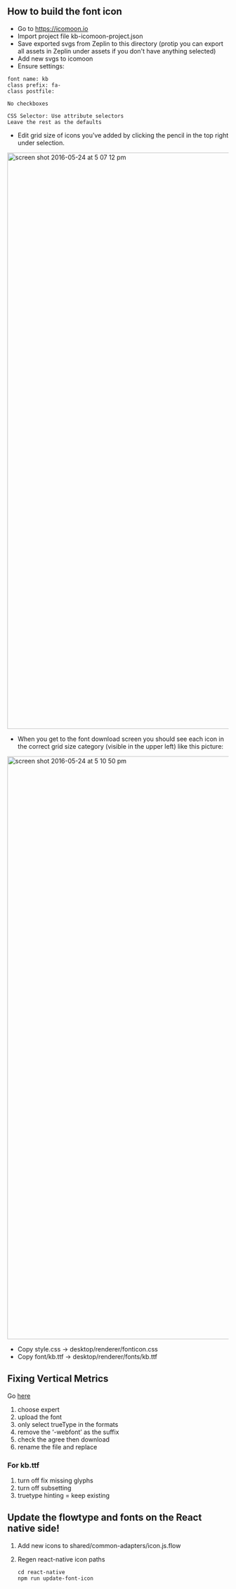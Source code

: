 ## How to build the font icon

- Go to https://icomoon.io
- Import project file kb-icomoon-project.json
- Save exported svgs from Zeplin to this directory (protip you can export all assets in Zeplin under assets if you don't have anything selected)
- Add new svgs to icomoon
- Ensure settings:

```
font name: kb
class prefix: fa-
class postfile:

No checkboxes

CSS Selector: Use attribute selectors
Leave the rest as the defaults

```

- Edit grid size of icons you've added by clicking the pencil in the top right under selection.
<img width="1308" alt="screen shot 2016-05-24 at 5 07 12 pm" src="https://cloud.githubusercontent.com/assets/594035/15523983/583b52d8-21d3-11e6-8cb7-c146cb30bfb0.png">

- When you get to the font download screen you should see each icon in the correct grid size category (visible in the upper left) like this picture:
<img width="1323" alt="screen shot 2016-05-24 at 5 10 50 pm" src="https://cloud.githubusercontent.com/assets/594035/15523982/583acab6-21d3-11e6-93af-34b680d02f6c.png">

- Copy style.css -> desktop/renderer/fonticon.css
- Copy font/kb.ttf -> desktop/renderer/fonts/kb.ttf

## Fixing Vertical Metrics

Go [here](https://www.fontsquirrel.com/tools/webfont-generator)

1. choose expert
1. upload the font
1. only select trueType in the formats
1. remove the ‘-webfont’ as the suffix
1. check the agree then download
1. rename the file and replace

### For kb.ttf

1. turn off fix missing glyphs
1. turn off subsetting
1. truetype hinting = keep existing

## Update the flowtype and fonts on the React native side!

1. Add new icons to shared/common-adapters/icon.js.flow
1. Regen react-native icon paths
    
    ```
    cd react-native
    npm run update-font-icon
    ```
